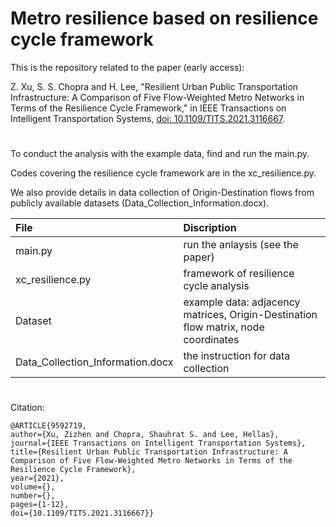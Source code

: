 # Metro resilience based on resilience cycle framework
This is the repository related to the paper (early access):

Z. Xu, S. S. Chopra and H. Lee, "Resilient Urban Public Transportation Infrastructure: A Comparison of Five Flow-Weighted Metro Networks in Terms of the Resilience Cycle Framework," in IEEE Transactions on Intelligent Transportation Systems, [doi: 10.1109/TITS.2021.3116667](https://doi.org/10.1109/tits.2021.3116667).

#

To conduct the analysis with the example data, find and run the main.py.  

Codes covering the resilience cycle framework are in the xc_resilience.py.

We also provide details in data collection of Origin-Destination flows from publicly available datasets (Data_Collection_Information.docx).

| File | Discription |
| :-----| :---- |
| main.py | run the anlaysis (see the paper) |
| xc_resilience.py | framework of resilience cycle analysis |
| Dataset | example data: adjacency matrices, Origin-Destination flow matrix, node coordinates |
| Data_Collection_Information.docx | the instruction for data collection |

#

Citation:
```
@ARTICLE{9592719,  
author={Xu, Zizhen and Chopra, Shauhrat S. and Lee, Hellas},  
journal={IEEE Transactions on Intelligent Transportation Systems},   
title={Resilient Urban Public Transportation Infrastructure: A Comparison of Five Flow-Weighted Metro Networks in Terms of the Resilience Cycle Framework},   
year={2021},  
volume={},  
number={},  
pages={1-12},  
doi={10.1109/TITS.2021.3116667}}
```

